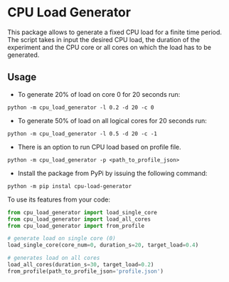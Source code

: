# CPU Load Generator

This package allows to generate a fixed CPU load for a finite time period.
The script takes in input the desired CPU load, the duration of the experiment and
the CPU core or all cores on which the load has to be generated.

## Usage

- To generate 20% of load on core 0 for 20 seconds run:

`python -m cpu_load_generator -l 0.2 -d 20 -c 0`

- To generate 50% of load on all logical cores for 20 seconds run:

`python -m cpu_load_generator -l 0.5 -d 20 -c -1`
    
- There is an option to run CPU load based on profile file.

`python -m cpu_load_generator -p <path_to_profile_json> `


- Install the package from PyPi by issuing the following command:

`python -m pip instal cpu-load-generator `

To use its features from your code:

```python
from cpu_load_generator import load_single_core
from cpu_load_generator import load_all_cores
from cpu_load_generator import from_profile

# generate load on single core (0)
load_single_core(core_num=0, duration_s=20, target_load=0.4)

# generates load on all cores
load_all_cores(duration_s=30, target_load=0.2)
from_profile(path_to_profile_json='profile.json')
```